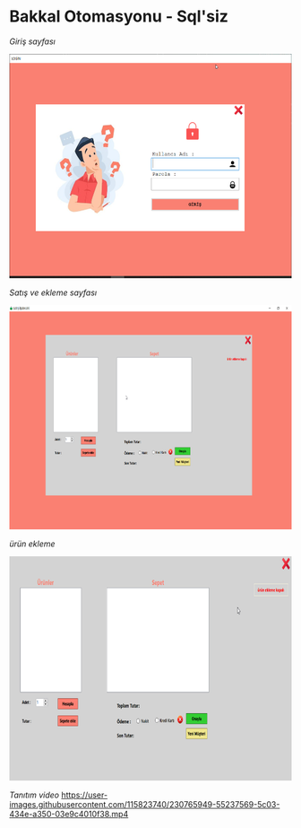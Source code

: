 # Bakkal Otomasyonu - Sql'siz

_Giriş sayfası_

<img src="img/Benim_Bakkalım_n3xJVZhgX7.png" width="750" height="400">


_Satış ve ekleme sayfası_

<img src="img/Benim_Bakkalım_PxPNWqJobv.png" width="750" height="400">


_ürün ekleme_

<img src="img/Benim_Bakkalım_iyOUMUHxr2.gif" width="750" height="400">

_Tanıtım video_
https://user-images.githubusercontent.com/115823740/230765949-55237569-5c03-434e-a350-03e9c4010f38.mp4

